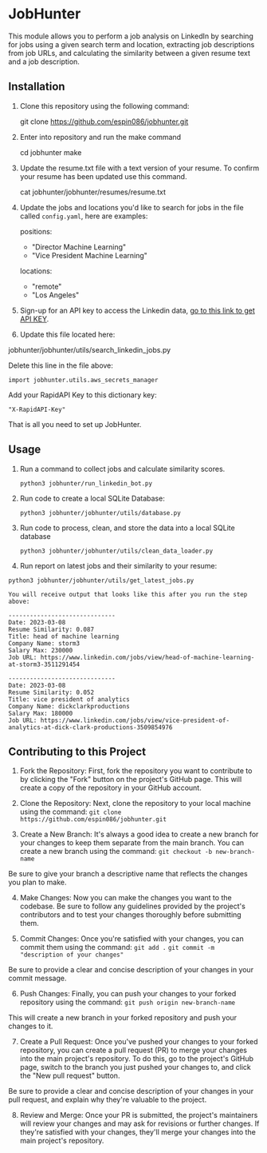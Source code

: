 # JobHunter

This module allows you to perform a job analysis on LinkedIn by searching for jobs using a given search term and location, extracting job descriptions from job URLs, and calculating the similarity between a given resume text and a job description.

## Installation

1. Clone this repository using the following command: 

    git clone https://github.com/espin086/jobhunter.git

2. Enter into repository and run the make command

    cd jobhunter
    make

3. Update the resume.txt file with a text version of your resume. To confirm
your resume has been updated use this command.

    cat jobhunter/jobhunter/resumes/resume.txt

4. Update the jobs and locations you'd like to search for jobs in the file called `config.yaml`, here are examples:

    positions:
    - "Director Machine Learning"
    - "Vice President Machine Learning"
    
    locations:
    - "remote"
    - "Los Angeles"

5. Sign-up for an API key to access the Linkedin data, [go to this link to get API KEY](https://rapidapi.com/jaypat87/api/linkedin-jobs-search).

6. Update this file located here:

jobhunter/jobhunter/utils/search_linkedin_jobs.py

Delete this line in the file above:

    import jobhunter.utils.aws_secrets_manager

Add your RapidAPI Key to this dictionary key:

    "X-RapidAPI-Key"

That is all you need to set up JobHunter.

## Usage

1. Run a command to collect jobs and calculate similarity scores.

    `python3 jobhunter/run_linkedin_bot.py`

2. Run code to create a local SQLite Database:

    `python3 jobhunter/jobhunter/utils/database.py`

3. Run code to process, clean, and store the data into a local SQLite database

    `python3 jobhunter/jobhunter/utils/clean_data_loader.py`

4. Run report on latest jobs and their similarity to your resume:

`python3 jobhunter/jobhunter/utils/get_latest_jobs.py`

    You will receive output that looks like this after you run the step above:

    ------------------------------
    Date: 2023-03-08
    Resume Similarity: 0.087
    Title: head of machine learning
    Company Name: storm3
    Salary Max: 230000
    Job URL: https://www.linkedin.com/jobs/view/head-of-machine-learning-at-storm3-3511291454

    ------------------------------
    Date: 2023-03-08
    Resume Similarity: 0.052
    Title: vice president of analytics
    Company Name: dickclarkproductions
    Salary Max: 180000
    Job URL: https://www.linkedin.com/jobs/view/vice-president-of-analytics-at-dick-clark-productions-3509854976

    

## Contributing to this Project

1. Fork the Repository: First, fork the repository you want to contribute to by clicking the "Fork" button on the project's GitHub page. This will create a copy of the repository in your GitHub account.

2. Clone the Repository: Next, clone the repository to your local machine using the command:
`git clone https://github.com/espin086/jobhunter.git`

3. Create a New Branch: It's always a good idea to create a new branch for your changes to keep them separate from the main branch. You can create a new branch using the command:
`git checkout -b new-branch-name`

Be sure to give your branch a descriptive name that reflects the changes you plan to make.

4. Make Changes: Now you can make the changes you want to the codebase. Be sure to follow any guidelines provided by the project's contributors and to test your changes thoroughly before submitting them.

5. Commit Changes: Once you're satisfied with your changes, you can commit them using the command:
`git add .`
`git commit -m "description of your changes"`


Be sure to provide a clear and concise description of your changes in your commit message.

6. Push Changes: Finally, you can push your changes to your forked repository using the command:
`git push origin new-branch-name`

This will create a new branch in your forked repository and push your changes to it.

7. Create a Pull Request: Once you've pushed your changes to your forked repository, you can create a pull request (PR) to merge your changes into the main project's repository. To do this, go to the project's GitHub page, switch to the branch you just pushed your changes to, and click the "New pull request" button.

Be sure to provide a clear and concise description of your changes in your pull request, and explain why they're valuable to the project.

8. Review and Merge: Once your PR is submitted, the project's maintainers will review your changes and may ask for revisions or further changes. If they're satisfied with your changes, they'll merge your changes into the main project's repository.